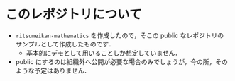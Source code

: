 # このレポジトリについて

- `ritsumeikan-mathematics` を作成したので，そこの public なレポジトリのサンプルとして作成したものです．
  - 基本的にデモとして用いることしか想定していません．
- public にするのは組織外へ公開が必要な場合のみでしょうが，今の所，そのような予定はありません．
